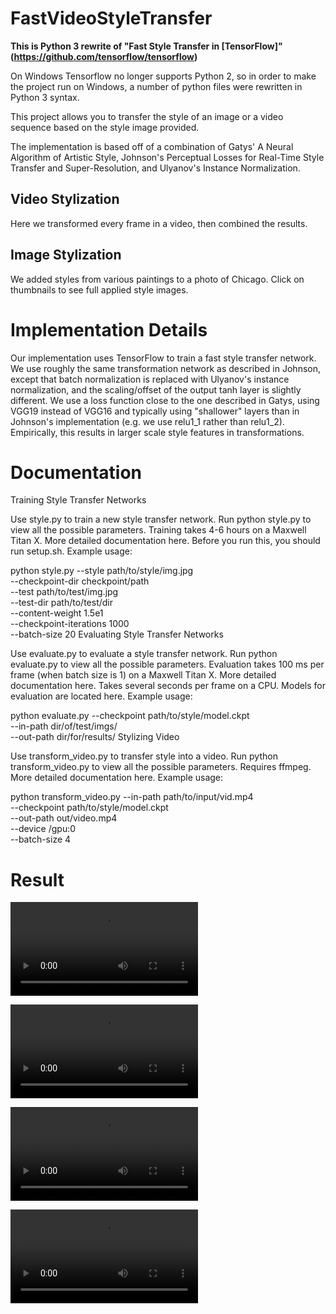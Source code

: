 # FastVideoStyleTransfer
**This is Python 3 rewrite of "Fast Style Transfer in [TensorFlow]"(https://github.com/tensorflow/tensorflow)**

On Windows Tensorflow no longer supports Python 2, so in order to make the project run on Windows, a number of python files were rewritten in Python 3 syntax.

This project allows you to transfer the style of an image or a video sequence based on the style image provided.

The implementation is based off of a combination of Gatys' A Neural Algorithm of Artistic Style, Johnson's Perceptual Losses for Real-Time Style Transfer and Super-Resolution, and Ulyanov's Instance Normalization.

## Video Stylization ##

Here we transformed every frame in a video, then combined the results. 

## Image Stylization ##

We added styles from various paintings to a photo of Chicago. Click on thumbnails to see full applied style images.    
   
# Implementation Details #

Our implementation uses TensorFlow to train a fast style transfer network. We use roughly the same transformation network as described in Johnson, except that batch normalization is replaced with Ulyanov's instance normalization, and the scaling/offset of the output tanh layer is slightly different. We use a loss function close to the one described in Gatys, using VGG19 instead of VGG16 and typically using "shallower" layers than in Johnson's implementation (e.g. we use relu1_1 rather than relu1_2). Empirically, this results in larger scale style features in transformations.

# Documentation #

Training Style Transfer Networks

Use style.py to train a new style transfer network. Run python style.py to view all the possible parameters. Training takes 4-6 hours on a Maxwell Titan X. More detailed documentation here. Before you run this, you should run setup.sh. Example usage:

python style.py --style path/to/style/img.jpg \
  --checkpoint-dir checkpoint/path \
  --test path/to/test/img.jpg \
  --test-dir path/to/test/dir \
  --content-weight 1.5e1 \
  --checkpoint-iterations 1000 \
  --batch-size 20
Evaluating Style Transfer Networks

Use evaluate.py to evaluate a style transfer network. Run python evaluate.py to view all the possible parameters. Evaluation takes 100 ms per frame (when batch size is 1) on a Maxwell Titan X. More detailed documentation here. Takes several seconds per frame on a CPU. Models for evaluation are located here. Example usage:

python evaluate.py --checkpoint path/to/style/model.ckpt \
  --in-path dir/of/test/imgs/ \
  --out-path dir/for/results/
Stylizing Video

Use transform_video.py to transfer style into a video. Run python transform_video.py to view all the possible parameters. Requires ffmpeg. More detailed documentation here. Example usage:

python transform_video.py --in-path path/to/input/vid.mp4 \
  --checkpoint path/to/style/model.ckpt \
  --out-path out/video.mp4 \
  --device /gpu:0 \
  --batch-size 4

# Result #

![View Input Video](https://github.com/lengstrom/fast-style-transfer/tree/master/examples/results/view.mp4)

![View Output Video](https://github.com/lengstrom/fast-style-transfer/tree/master/examples/results/view_out.mp4)

![Pool Input Video](https://github.com/lengstrom/fast-style-transfer/tree/master/examples/results/pool.mp4)

![Pool Output Video](https://github.com/lengstrom/fast-style-transfer/tree/master/examples/results/pool_output.mp4)
